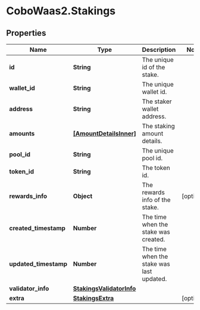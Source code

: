 # CoboWaas2.Stakings

## Properties

Name | Type | Description | Notes
------------ | ------------- | ------------- | -------------
**id** | **String** | The unique id of the stake. | 
**wallet_id** | **String** | The unique wallet id. | 
**address** | **String** | The staker wallet address. | 
**amounts** | [**[AmountDetailsInner]**](AmountDetailsInner.md) | The staking amount details. | 
**pool_id** | **String** | The unique pool id. | 
**token_id** | **String** | The token id. | 
**rewards_info** | **Object** | The rewards info of the stake. | [optional] 
**created_timestamp** | **Number** | The time when the stake was created. | 
**updated_timestamp** | **Number** | The time when the stake was last updated. | 
**validator_info** | [**StakingsValidatorInfo**](StakingsValidatorInfo.md) |  | 
**extra** | [**StakingsExtra**](StakingsExtra.md) |  | [optional] 


